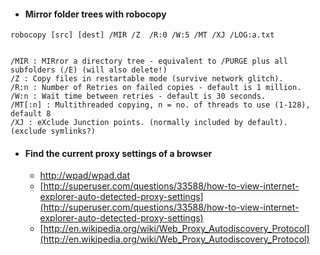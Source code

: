 - #### Mirror folder trees with robocopy

````
robocopy [src] [dest] /MIR /Z  /R:0 /W:5 /MT /XJ /LOG:a.txt


/MIR : MIRror a directory tree - equivalent to /PURGE plus all subfolders (/E) (will also delete!)
/Z : Copy files in restartable mode (survive network glitch).
/R:n : Number of Retries on failed copies - default is 1 million.
/W:n : Wait time between retries - default is 30 seconds.
/MT[:n] : Multithreaded copying, n = no. of threads to use (1-128), default 8
/XJ : eXclude Junction points. (normally included by default). (exclude symlinks?)

````


- #### Find the current proxy settings of a browser

    - [http://wpad/wpad.dat](http://wpad/wpad.dat)
    - [http://superuser.com/questions/33588/how-to-view-internet-explorer-auto-detected-proxy-settings](http://superuser.com/questions/33588/how-to-view-internet-explorer-auto-detected-proxy-settings)
    - [http://en.wikipedia.org/wiki/Web_Proxy_Autodiscovery_Protocol](http://en.wikipedia.org/wiki/Web_Proxy_Autodiscovery_Protocol)
